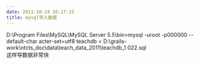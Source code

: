 ```yaml
---
date: 2011-10-24 16:17:15
title: mysql导入数据
---
```



D:\Program Files\MySQL\MySQL Server 5.5\bin>mysql -uroot -p000000 --default-char
acter-set=utf8 teachdb < D:\grails-work\ntcts_doc\data\teach_data_2011\teachdb_1
022.sql   
这样导数据非常快